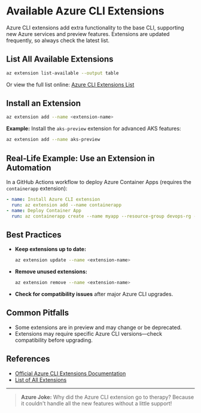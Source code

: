 # Available Azure CLI Extensions

Azure CLI extensions add extra functionality to the base CLI, supporting new Azure services and preview features. Extensions are updated frequently, so always check the latest list.

## List All Available Extensions

```bash
az extension list-available --output table
```

Or view the full list online: [Azure CLI Extensions List](https://learn.microsoft.com/en-us/cli/azure/azure-cli-extensions-list)

## Install an Extension

```bash
az extension add --name <extension-name>
```

**Example:** Install the `aks-preview` extension for advanced AKS features:

```bash
az extension add --name aks-preview
```

## Real-Life Example: Use an Extension in Automation

In a GitHub Actions workflow to deploy Azure Container Apps (requires the `containerapp` extension):

```yaml
- name: Install Azure CLI extension
  run: az extension add --name containerapp
- name: Deploy Container App
  run: az containerapp create --name myapp --resource-group devops-rg --image myacr.azurecr.io/app:latest
```

## Best Practices

- **Keep extensions up to date:**

  ```bash
  az extension update --name <extension-name>
  ```

- **Remove unused extensions:**

  ```bash
  az extension remove --name <extension-name>
  ```

- **Check for compatibility issues** after major Azure CLI upgrades.

## Common Pitfalls

- Some extensions are in preview and may change or be deprecated.
- Extensions may require specific Azure CLI versions—check compatibility before upgrading.

## References

- [Official Azure CLI Extensions Documentation](https://learn.microsoft.com/en-us/cli/azure/azure-cli-extensions-overview)
- [List of All Extensions](https://learn.microsoft.com/en-us/cli/azure/azure-cli-extensions-list)

---

> **Azure Joke:**
> Why did the Azure CLI extension go to therapy? Because it couldn't handle all the new features without a little support!
